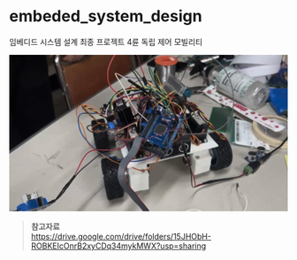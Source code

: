 # embeded_system_design
임베디드 시스템 설계 최종 프로젝트 4륜 독립 제어 모빌리티

![](image/임베디드시스템설계_완성.jpg)

> **참고자료**<br>
> https://drive.google.com/drive/folders/15JHObH-ROBKEIcOnrB2xyCDq34mykMWX?usp=sharing